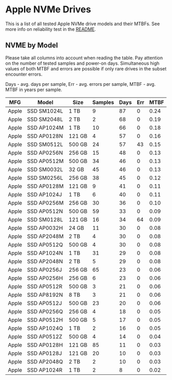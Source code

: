 Apple NVMe Drives
=================

This is a list of all tested Apple NVMe drive models and their MTBFs. See more
info on reliability test in the [README](https://github.com/linuxhw/SMART).

NVME by Model
------------

Please take all columns into account when reading the table. Pay attention on the
number of tested samples and power-on days. Simultaneous high values of both MTBF
and errors are possible if only rare drives in the subset encounter errors.

Days - avg. days per sample,
Err  - avg. errors per sample,
MTBF - avg. MTBF in years per sample.

| MFG       | Model              | Size   | Samples | Days  | Err   | MTBF |
|-----------|--------------------|--------|---------|-------|-------|------|
| Apple     | SSD SM1024L        | 1 TB   | 9       | 87    | 0     | 0.24   |
| Apple     | SSD SM2048L        | 2 TB   | 2       | 68    | 0     | 0.19   |
| Apple     | SSD AP1024M        | 1 TB   | 10      | 66    | 0     | 0.18   |
| Apple     | SSD AP0128N        | 121 GB | 4       | 57    | 0     | 0.16   |
| Apple     | SSD SM0512L        | 500 GB | 24      | 57    | 43    | 0.15   |
| Apple     | SSD AP0256N        | 256 GB | 15      | 48    | 0     | 0.13   |
| Apple     | SSD AP0512M        | 500 GB | 34      | 46    | 0     | 0.13   |
| Apple     | SSD SM0032L        | 32 GB  | 45      | 46    | 0     | 0.13   |
| Apple     | SSD SM0256L        | 256 GB | 38      | 45    | 0     | 0.12   |
| Apple     | SSD AP0128M        | 121 GB | 9       | 41    | 0     | 0.11   |
| Apple     | SSD AP1024J        | 1 TB   | 6       | 40    | 0     | 0.11   |
| Apple     | SSD AP0256M        | 256 GB | 30      | 36    | 0     | 0.10   |
| Apple     | SSD AP0512N        | 500 GB | 59      | 33    | 0     | 0.09   |
| Apple     | SSD SM0128L        | 121 GB | 16      | 34    | 64    | 0.09   |
| Apple     | SSD AP0032H        | 24 GB  | 11      | 30    | 0     | 0.08   |
| Apple     | SSD AP2048M        | 2 TB   | 4       | 30    | 0     | 0.08   |
| Apple     | SSD AP0512Q        | 500 GB | 4       | 30    | 0     | 0.08   |
| Apple     | SSD AP1024N        | 1 TB   | 31      | 29    | 0     | 0.08   |
| Apple     | SSD AP2048N        | 2 TB   | 5       | 29    | 0     | 0.08   |
| Apple     | SSD AP0256J        | 256 GB | 65      | 23    | 0     | 0.06   |
| Apple     | SSD AP0256H        | 256 GB | 6       | 23    | 0     | 0.06   |
| Apple     | SSD AP0512R        | 500 GB | 3       | 21    | 0     | 0.06   |
| Apple     | SSD AP8192N        | 8 TB   | 3       | 21    | 0     | 0.06   |
| Apple     | SSD AP0512J        | 500 GB | 23      | 20    | 0     | 0.06   |
| Apple     | SSD AP0256Q        | 256 GB | 4       | 18    | 0     | 0.05   |
| Apple     | SSD AP0512H        | 500 GB | 5       | 17    | 0     | 0.05   |
| Apple     | SSD AP1024Q        | 1 TB   | 2       | 16    | 0     | 0.05   |
| Apple     | SSD AP0512Z        | 500 GB | 4       | 14    | 0     | 0.04   |
| Apple     | SSD AP0128H        | 121 GB | 85      | 11    | 0     | 0.03   |
| Apple     | SSD AP0128J        | 121 GB | 20      | 10    | 0     | 0.03   |
| Apple     | SSD AP2048Q        | 2 TB   | 2       | 10    | 0     | 0.03   |
| Apple     | SSD AP1024R        | 1 TB   | 2       | 8     | 0     | 0.02   |
